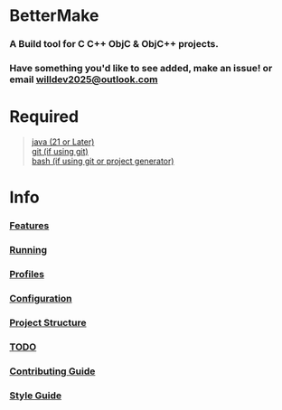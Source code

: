 # BetterMake  
### A Build tool for C C++ ObjC & ObjC++ projects.   
### Have something you'd like to see added, make an issue! or email [willdev2025@outlook.com](mailto:willdev2025@outlook.com)
  
# Required
> [java (21 or Later)](https://adoptium.net/temurin/releases/?package=jdk&version=21)  
> [git (if using git)](https://git-scm.com/downloads)  
> [bash (if using git or project generator)](https://www.gnu.org/software/bash/)
  
  
# Info
### [Features](Docs/FEATURES.md)  
### [Running](Docs/RUNNING.md)   
### [Profiles](Docs/PROFILES.md)  
### [Configuration](Docs/CONFIG.md)  
### [Project Structure](Docs/PROJ_STRUCT.md)
### [TODO](Docs/TODO.md)  
### [Contributing Guide](CONTRIBUTING.md)  
### [Style Guide](Docs/STYLE.md)  
  